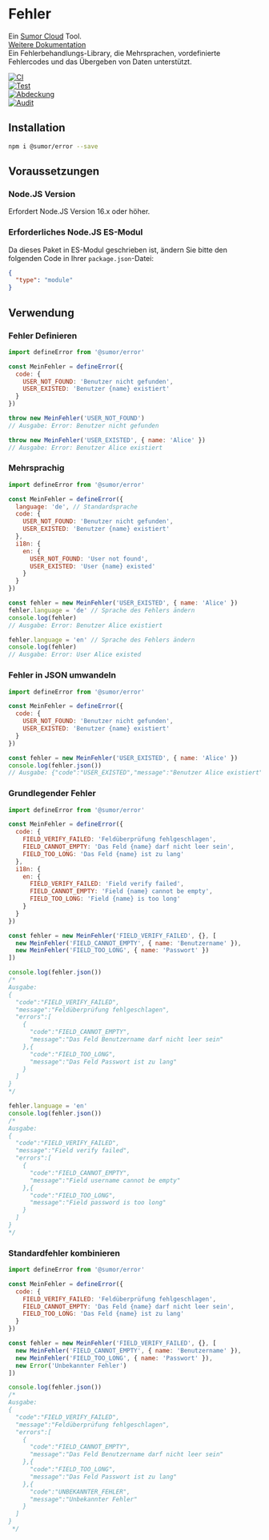 # Fehler

Ein [Sumor Cloud](https://sumor.cloud) Tool.  
[Weitere Dokumentation](https://sumor.cloud)  
Ein Fehlerbehandlungs-Library, die Mehrsprachen, vordefinierte Fehlercodes und das Übergeben von Daten unterstützt.

[![CI](https://github.com/sumor-cloud/error/actions/workflows/ci.yml/badge.svg)](https://github.com/sumor-cloud/error/actions/workflows/ci.yml)  
[![Test](https://github.com/sumor-cloud/error/actions/workflows/ut.yml/badge.svg)](https://github.com/sumor-cloud/error/actions/workflows/ut.yml)  
[![Abdeckung](https://github.com/sumor-cloud/error/actions/workflows/coverage.yml/badge.svg)](https://github.com/sumor-cloud/error/actions/workflows/coverage.yml)  
[![Audit](https://github.com/sumor-cloud/error/actions/workflows/audit.yml/badge.svg)](https://github.com/sumor-cloud/error/actions/workflows/audit.yml)

## Installation

```bash
npm i @sumor/error --save
```

## Voraussetzungen

### Node.JS Version

Erfordert Node.JS Version 16.x oder höher.

### Erforderliches Node.JS ES-Modul

Da dieses Paket in ES-Modul geschrieben ist, ändern Sie bitte den folgenden Code in Ihrer `package.json`-Datei:

```json
{
  "type": "module"
}
```

## Verwendung

### Fehler Definieren

```js
import defineError from '@sumor/error'

const MeinFehler = defineError({
  code: {
    USER_NOT_FOUND: 'Benutzer nicht gefunden',
    USER_EXISTED: 'Benutzer {name} existiert'
  }
})

throw new MeinFehler('USER_NOT_FOUND')
// Ausgabe: Error: Benutzer nicht gefunden

throw new MeinFehler('USER_EXISTED', { name: 'Alice' })
// Ausgabe: Error: Benutzer Alice existiert
```

### Mehrsprachig

```js
import defineError from '@sumor/error'

const MeinFehler = defineError({
  language: 'de', // Standardsprache
  code: {
    USER_NOT_FOUND: 'Benutzer nicht gefunden',
    USER_EXISTED: 'Benutzer {name} existiert'
  },
  i18n: {
    en: {
      USER_NOT_FOUND: 'User not found',
      USER_EXISTED: 'User {name} existed'
    }
  }
})

const fehler = new MeinFehler('USER_EXISTED', { name: 'Alice' })
fehler.language = 'de' // Sprache des Fehlers ändern
console.log(fehler)
// Ausgabe: Error: Benutzer Alice existiert

fehler.language = 'en' // Sprache des Fehlers ändern
console.log(fehler)
// Ausgabe: Error: User Alice existed
```

### Fehler in JSON umwandeln

```js
import defineError from '@sumor/error'

const MeinFehler = defineError({
  code: {
    USER_NOT_FOUND: 'Benutzer nicht gefunden',
    USER_EXISTED: 'Benutzer {name} existiert'
  }
})

const fehler = new MeinFehler('USER_EXISTED', { name: 'Alice' })
console.log(fehler.json())
// Ausgabe: {"code":"USER_EXISTED","message":"Benutzer Alice existiert"}
```

### Grundlegender Fehler

```js
import defineError from '@sumor/error'

const MeinFehler = defineError({
  code: {
    FIELD_VERIFY_FAILED: 'Feldüberprüfung fehlgeschlagen',
    FIELD_CANNOT_EMPTY: 'Das Feld {name} darf nicht leer sein',
    FIELD_TOO_LONG: 'Das Feld {name} ist zu lang'
  },
  i18n: {
    en: {
      FIELD_VERIFY_FAILED: 'Field verify failed',
      FIELD_CANNOT_EMPTY: 'Field {name} cannot be empty',
      FIELD_TOO_LONG: 'Field {name} is too long'
    }
  }
})

const fehler = new MeinFehler('FIELD_VERIFY_FAILED', {}, [
  new MeinFehler('FIELD_CANNOT_EMPTY', { name: 'Benutzername' }),
  new MeinFehler('FIELD_TOO_LONG', { name: 'Passwort' })
])

console.log(fehler.json())
/* 
Ausgabe: 
{
  "code":"FIELD_VERIFY_FAILED",
  "message":"Feldüberprüfung fehlgeschlagen",
  "errors":[
    {
      "code":"FIELD_CANNOT_EMPTY",
      "message":"Das Feld Benutzername darf nicht leer sein"
    },{
      "code":"FIELD_TOO_LONG",
      "message":"Das Feld Passwort ist zu lang"
    }
  ]
}
*/

fehler.language = 'en'
console.log(fehler.json())
/*
Ausgabe:
{
  "code":"FIELD_VERIFY_FAILED",
  "message":"Field verify failed",
  "errors":[
    {
      "code":"FIELD_CANNOT_EMPTY",
      "message":"Field username cannot be empty"
    },{
      "code":"FIELD_TOO_LONG",
      "message":"Field password is too long"
    }
  ]
}
*/
```

### Standardfehler kombinieren

```js
import defineError from '@sumor/error'

const MeinFehler = defineError({
  code: {
    FIELD_VERIFY_FAILED: 'Feldüberprüfung fehlgeschlagen',
    FIELD_CANNOT_EMPTY: 'Das Feld {name} darf nicht leer sein',
    FIELD_TOO_LONG: 'Das Feld {name} ist zu lang'
  }
})

const fehler = new MeinFehler('FIELD_VERIFY_FAILED', {}, [
  new MeinFehler('FIELD_CANNOT_EMPTY', { name: 'Benutzername' }),
  new MeinFehler('FIELD_TOO_LONG', { name: 'Passwort' }),
  new Error('Unbekannter Fehler')
])

console.log(fehler.json())
/*
Ausgabe:
{
  "code":"FIELD_VERIFY_FAILED",
  "message":"Feldüberprüfung fehlgeschlagen",
  "errors":[
    {
      "code":"FIELD_CANNOT_EMPTY",
      "message":"Das Feld Benutzername darf nicht leer sein"
    },{
      "code":"FIELD_TOO_LONG",
      "message":"Das Feld Passwort ist zu lang"
    },{
      "code":"UNBEKANNTER_FEHLER",
      "message":"Unbekannter Fehler"
    }
  ]
}
 */
```